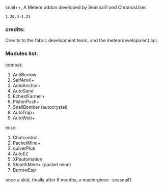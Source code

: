 snail++, A Meteor addon developed by Seasnail1 and ChronosUser.

`1.20.4-1.21`

### credits:
Credits to the fabric development team, and the meteordevelopment api.

### Modules list:

combat:
1. AntiBurrow
2. SelfAnvil+
3. AutoAnchor+
4. AutoSand
5. EchestFarmer+
6. PistonPush+
7. SnailBomber (autocrystal)
8. AutoTrap+
9. AutoWeb+

misc:
1. Chatcontrol
2. PacketMine+
3. quiverPlus
4. AutoEZ
5. XPautomation
6. StealthMine+ (packet mine)
7. BurrowEsp

once a skid, finally after 6 months, a masterpiece  -seasnail1.
